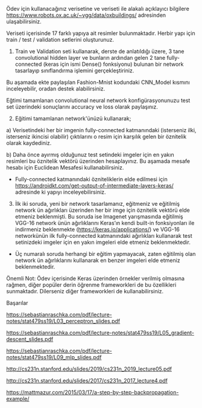 Ödev için kullanacağınız verisetine ve veriseti ile alakalı açıklayıcı bilgilere https://www.robots.ox.ac.uk/~vgg/data/oxbuildings/ adresinden ulaşabilirsiniz.

Veriseti içerisinde 17 farklı yapıya ait resimler bulunmaktadır.  Herbir yapı için train / test / validation setlerini oluşturunuz.

1) Train ve Validation seti kullanarak, derste de anlatıldığı üzere, 3 tane convolutional hidden layer ve bunların ardından gelen 2 tane fully-connected (keras için ismi Dense() fonksiyonu) bulunan bir network tasarlayıp sınıflandırma işlemini gerçekleştiriniz.

Bu aşamada ekte paylaşılan Fashion-Mnist kodundaki CNN_Model kısmını inceleyebilir, oradan destek alabilirsiniz.

Eğtimi tamamlanan convolutional neural network konfigürasyonunuzu test set üzerindeki sonuçlarını accuracy ve loss olarak paylaşınız.

 

2) Eğitimi tamamlanan network'ünüzü kullanarak;

a) Verisetindeki her bir imgenin fully-connected katmanındaki (isterseniz ilki, isterseniz ikincisi olabilir) çıktılarını o resim için karşılık gelen bir öznitelik olarak kaydediniz.

b) Daha önce ayırmış olduğunuz test setindeki imgeler için en yakın resimleri bu öznitelik vektörü üzerinden hesaplayınız. Bu aşamada mesafe hesabı için Euclidean Mesafesi  kullanabilirsiniz.

 

* Fully-connected katmanındaki özniteliklerin elde edilmesi için https://androidkt.com/get-output-of-intermediate-layers-keras/ adresinde ki yapıyı inceleyebilirsiniz.

3) İlk iki soruda, yeni bir network tasarlamanız, eğitmeniz ve eğitilmiş network ün ağırlıkları üzerinden her bir imge için öznitelik vektörü elde etmeniz beklenmişti. Bu soruda ise Imagenet yarışmasında eğitilmiş VGG-16 network ünün ağırlıklarını Keras’ın kendi built-in fonksiyonları ile indirmeniz beklenmekte (https://keras.io/applications/) ve VGG-16 networkünün ilk fully-connected katmanındaki ağırlıkları kullanarak test setinizdeki imgeler için en yakın imgeleri elde etmeniz beklenmektedir.

* Üç numaralı soruda herhangi bir eğitim yapmayacak, zaten eğitilmiş olan network ün ağırlıklarını kullanarak en benzer imgeleri elde etmeniz beklenmektedir.

 

 

Önemli Not: Ödev içerisinde Keras üzerinden örnekler verilmiş olmasına rağmen, diğer popüler derin öğrenme frameworkleri de bu özellikleri sunmaktadır. Dilerseniz diğer frameworkleri de kullanabilirsiniz. 

Başarılar


https://sebastianraschka.com/pdf/lecture-notes/stat479ss19/L03_perceptron_slides.pdf 

 

https://sebastianraschka.com/pdf/lecture-notes/stat479ss19/L05_gradient-descent_slides.pdf 

 

https://sebastianraschka.com/pdf/lecture-notes/stat479ss19/L09_mlp_slides.pdf  

http://cs231n.stanford.edu/slides/2019/cs231n_2019_lecture05.pdf 

 

http://cs231n.stanford.edu/slides/2017/cs231n_2017_lecture4.pdf

 

https://mattmazur.com/2015/03/17/a-step-by-step-backpropagation-example/ 
